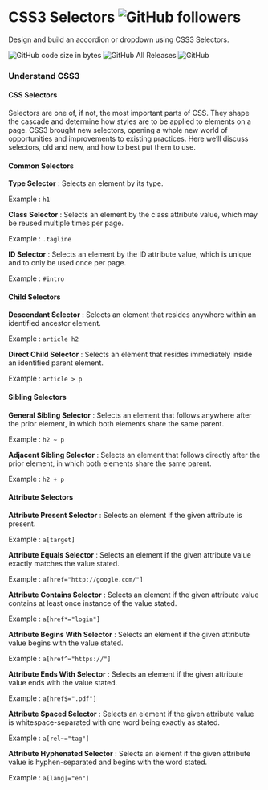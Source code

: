 # CSS3 Selectors ![GitHub followers](https://img.shields.io/github/followers/connect2samita.svg?style=social)
Design and build an accordion or dropdown using CSS3 Selectors.

![GitHub code size in bytes](https://img.shields.io/github/languages/code-size/connect2samita/css3-accordion.svg?color=green) ![GitHub All Releases](https://img.shields.io/github/downloads/connect2samita/css3-accordion/total.svg)  ![GitHub](https://img.shields.io/github/license/connect2samita/css3-accordion.svg)

### Understand CSS3
#### CSS Selectors
Selectors are one of, if not, the most important parts of CSS. They shape the cascade and determine how styles are to be applied to elements on a page. CSS3 brought new selectors, opening a whole new world of opportunities and improvements to existing practices. Here we’ll discuss selectors, old and new, and how to best put them to use.

#### Common Selectors

**Type Selector** : Selects an element by its type. 

Example : ```h1```

**Class Selector** : Selects an element by the class attribute value, which may be reused multiple times per page. 

Example : ```.tagline```

**ID Selector** : Selects an element by the ID attribute value, which is unique and to only be used once per page. 

Example : ```#intro```

#### Child Selectors

**Descendant Selector** :	Selects an element that resides anywhere within an identified ancestor element.

Example : ```article h2```

**Direct Child Selector** :	Selects an element that resides immediately inside an identified parent element.

Example : ```article > p```

#### Sibling Selectors

**General Sibling Selector** :	Selects an element that follows anywhere after the prior element, in which both elements share the same parent.

Example : ```h2 ~ p```

**Adjacent Sibling Selector** :	Selects an element that follows directly after the prior element, in which both elements share the same parent.

Example : ```h2 + p```

#### Attribute Selectors

**Attribute Present Selector** :	Selects an element if the given attribute is present.

Example : ```a[target]```

**Attribute Equals Selector** :	Selects an element if the given attribute value exactly matches the value stated.

Example : ```a[href="http://google.com/"]```

**Attribute Contains Selector** :	Selects an element if the given attribute value contains at least once instance of the value stated.

Example : ```a[href*="login"]```

**Attribute Begins With Selector** :	Selects an element if the given attribute value begins with the value stated.

Example : ```a[href^="https://"]```

**Attribute Ends With Selector** :	Selects an element if the given attribute value ends with the value stated.

Example : ```a[href$=".pdf"]```

**Attribute Spaced Selector** :	Selects an element if the given attribute value is whitespace-separated with one word being exactly as stated.

Example : ```a[rel~="tag"]```

**Attribute Hyphenated Selector** :	Selects an element if the given attribute value is hyphen-separated and begins with the word stated.

Example : ```a[lang|="en"]```
